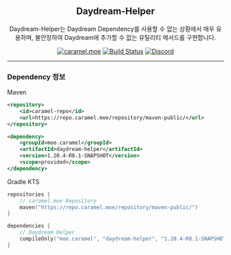 <div align="center">

## Daydream-Helper

<p>Daydream-Helper는 Daydream Dependency를 사용할 수 없는 상황에서 매우 유용하며, 불안정하여 Daydream에 추가할 수 없는 유틸리티 메서드를 구현합니다.</p>

[![caramel.moe](https://img.shields.io/badge/made%20by.-caramel.moe-red)](https://caramel.moe)
[![Build Status](https://img.shields.io/github/actions/workflow/status/caramel-moe/Daydream-Helper/helper-build-and-publish.yml)](https://img.shields.io/github/actions/workflow/status/caramel-moe/Daydream-Helper/helper-build-and-publish.yml)
[![Discord](https://img.shields.io/discord/534586842079821824.svg?label=use%20server&logo=discord&logoColor=ffffff&color=7389D8&labelColor=6A7EC2)](https://discord.gg/f9qGtYF)
</div>

---

### Dependency 정보
Maven
```xml
<repository>
    <id>caramel-repo</id>
    <url>https://repo.caramel.moe/repository/maven-public/</url>
</repository>

<dependency>
    <groupId>moe.caramel</groupId>
    <artifactId>daydream-helper</artifactId>
    <version>1.20.4-R0.1-SNAPSHOT</version>
    <scope>provided</scope>
</dependency>
```

Gradle KTS
```kotlin
repositories {
    // caramel.moe Repository
    maven("https://repo.caramel.moe/repository/maven-public/")
}

dependencies {
    // Daydream Helper
    compileOnly("moe.caramel", "daydream-helper", "1.20.4-R0.1-SNAPSHOT")
}
```
